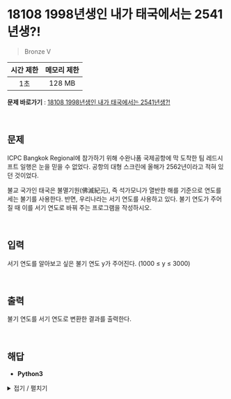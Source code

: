 # 18108 1998년생인 내가 태국에서는 2541년생?!
> Bronze V

|시간 제한|메모리 제한|
|:---:|:---:|
|1초|128 MB|

**문제 바로가기** : [18108 1998년생인 내가 태국에서는 2541년생?!](https://www.acmicpc.net/problem/18108 "18108 1998년생인 내가 태국에서는 2541년생?!")

</br>

## 문제
ICPC Bangkok Regional에 참가하기 위해 수완나품 국제공항에 막 도착한 팀 레드시프트 일행은 눈을 믿을 수 없었다. 공항의 대형 스크린에 올해가 2562년이라고 적혀 있던 것이었다.

불교 국가인 태국은 불멸기원(佛滅紀元), 즉 석가모니가 열반한 해를 기준으로 연도를 세는 불기를 사용한다. 반면, 우리나라는 서기 연도를 사용하고 있다. 불기 연도가 주어질 때 이를 서기 연도로 바꿔 주는 프로그램을 작성하시오.

</br>

## 입력
서기 연도를 알아보고 싶은 불기 연도 y가 주어진다. (1000 ≤ y ≤ 3000)

</br>

## 출력
불기 연도를 서기 연도로 변환한 결과를 출력한다.

</br>

## 해답
- **Python3**
<details>
<summary>접기 / 펼치기</summary>
<div markdown="1">

```py
import sys
year = int(sys.stdin.readline())
print(year - 543)
```

</div>
</details>